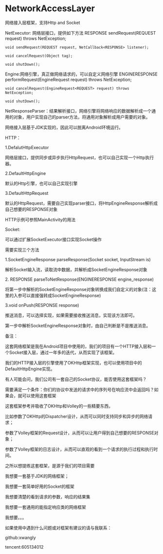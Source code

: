 # NetworkAccessLayer
网络接入层框架，支持Http and Socket

NetExecutor: 网络层接口，提供如下方法
    RESPONSE sendRequest(REQUEST request) throws NetException;

    void sendRequest(REQUEST request, NetCallback<RESPONSE> listener);

    void cancelRequest(Object tag);

    void shutDown();

Engine:网络引擎，真正做网络请求的，可以自定义网络引擎
    ENGINERESPONSE performRequest(EngineRequest<REQUEST> request) throws NetException;

    void cancelRequest(EngineRequest<REQUEST> request) throws NetException;

    void shutDown();

NetResponseParser：结果解析接口，网络引擎将网络响应的数据解析成一个通用的对象，用户实现自己的parser方法，将通用对象解析成用户需要的对象。



网络接入层基于JDK实现的，因此可以脱离Android环境运行。


HTTP：

1.DefalutHttpExecutor  

网络层接口，提供同步或异步执行HttpRequest，也可以自己实现一个Http执行器。

2.DefaultHttpEngine

默认的Http引擎，也可以自己实现引擎

3.DefaultHttpRequest 

默认的HttpRequest，需要自己实现parser接口，将HttpEngineResponse解析成自己想要的RESPONSE对象

HTTP示例可参照MainActivity的用法


Socket:

可以通过扩展SocketExecutor接口实现Socket操作

需要实现三个方法

1.SocketEngineResponse parseResponse(Socket socket, InputStream is)

解析Socket输入流，读取流中数据，并解析成SocketEngineResponse对象

2.<ENGINERESPONSE extends EngineResponse> RESPONSE parseToNetResponse(ENGINERESPONSE engine_response)

将第一步中解析的SocketEngineResponse对象转换成我们自定义的对象(注：这里的入参可以直接强转成SocketEngineResponse)

3.void onPush(RESPONSE response) 

推送消息，可以选择实现，如果需要接收推送消息，实现该方法即可。

第一步中解析SocketEngineResponse对象时，由自己判断是不是推送消息。



备注：

这套网络框架是我在Android项目中使用的，我们的项目有一个HTTP接入层和一个Socket接入层，通过一年多的迭代，从而实现了该框架。

我们的HTTP接入层的引擎使用了OKHttp框架实现，也可以使用项目中的DefaultHttpEngine实现。



有人可能会问，我们公司有一套自己的Socket协议，能否使用这套框架吗？

需要满足一个条件：你们的协议中发送的请求中的序列号在响应流中会返回吗？如果会，就可以使用这套框架



这套框架参考并吸收了OKHttp和Volley的一些精要东西，

比如参数了OKHttp的Dispatcher设计，从而可以同时支持同步和异步的网络请求；

参数了Volley框架的Request设计，从而可以让用户得到自己想要的RESPONSE对象；

参数了Volley框架的日志设计，从而可以直观的看到一个请求的执行过程和执行时间。




之所以想提练这套框架，是源于我们的项目需要

我想要一套基于JDK的网络框架；

我想要一套简单好用的Socket的框架

我想要清楚的看到请求的参数，响应的结果集

我想要一套通用的能指定响应类的网络框架

我想要。。。



如果使用中遇到什么问题或对框架有建议的请与我联系：

github:xwangly

tencent:605134012
